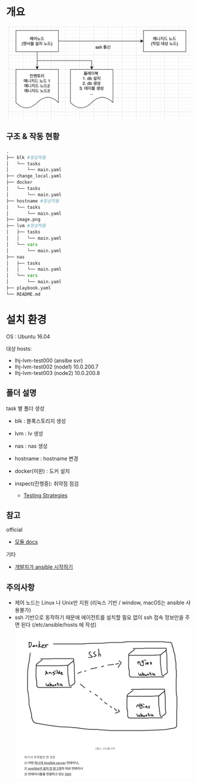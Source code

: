
# 개요
![Alt text](img/image.png)

## 구조 & 작동 현황
```python
.
├── blk #정상작동
│   └── tasks
│       └── main.yaml
├── change_local.yaml
├── docker 
│   └── tasks
│       └── main.yaml
├── hostname #정상작동
│   └── tasks
│       └── main.yaml
├── image.png
├── lvm #정상작동
│   ├── tasks
│   │   └── main.yaml
│   └── vars
│       └── main.yaml
├── nas
│   ├── tasks
│   │   └── main.yaml
│   └── vars
│       └── main.yaml
├── playbook.yaml
└── README.md
```
 # 설치 환경
OS : Ubuntu 16.04

대상 hosts: 
- lhj-lvm-test000 (ansibe svr) 
- lhj-lvm-test002 (node1) 10.0.200.7
- lhj-lvm-test003 (node2) 10.0.200.8


## 폴더 설명
task 별 폴더 생성
 - blk : 블록스토리지 생성
 - lvm : lv 생성
 - nas : nas 생성
 - hostname : hostname 변경
 - docker(미완) : 도커 설치 

- inspect(진행중): 취약점 점검 

    - [Testing Strategies](https://docs.ansible.com/ansible/latest/reference_appendices/test_strategies.html)


## 참고
official
- [모듈 docs](https://docs.ansible.com/ansible/latest/collections/ansible/builtin/index.html)

기타
- [개발자가 ansible 시작하기](https://wikidocs.net/130112)


## 주의사항
- 제어 노드는 Linux 나 Unix만 지원  (리눅스 기반 / window, macOS는 ansible 사용불가)
- ssh 기반으로 동작하기 때문에 에이전트를 설치할 필요 없이 ssh 접속 정보만을 주면 된다 (/etc/ansible/hosts 에 작성)
![Alt text](img/image-1.png)
